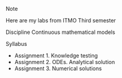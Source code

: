  
> [!NOTE]
> Here are my labs from ITMO Third semester

Discipline
Continuous mathematical models

Syllabus
- Assignment 1. Knowledge testing
- Assignment 2. ODEs. Analytical solution
- Assignment 3. Numerical solutions
